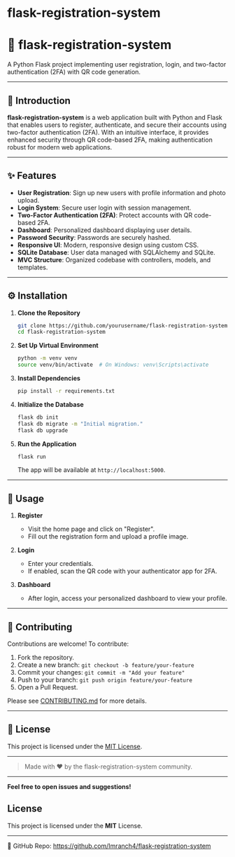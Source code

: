 # flask-registration-system

# 🚀 flask-registration-system

A Python Flask project implementing user registration, login, and two-factor authentication (2FA) with QR code generation.

---

## 📖 Introduction

**flask-registration-system** is a web application built with Python and Flask that enables users to register, authenticate, and secure their accounts using two-factor authentication (2FA). With an intuitive interface, it provides enhanced security through QR code-based 2FA, making authentication robust for modern web applications.

---

## ✨ Features

- **User Registration**: Sign up new users with profile information and photo upload.
- **Login System**: Secure user login with session management.
- **Two-Factor Authentication (2FA)**: Protect accounts with QR code-based 2FA.
- **Dashboard**: Personalized dashboard displaying user details.
- **Password Security**: Passwords are securely hashed.
- **Responsive UI**: Modern, responsive design using custom CSS.
- **SQLite Database**: User data managed with SQLAlchemy and SQLite.
- **MVC Structure**: Organized codebase with controllers, models, and templates.

---

## ⚙️ Installation

1. **Clone the Repository**
    ```bash
    git clone https://github.com/yourusername/flask-registration-system.git
    cd flask-registration-system
    ```

2. **Set Up Virtual Environment**
    ```bash
    python -m venv venv
    source venv/bin/activate  # On Windows: venv\Scripts\activate
    ```

3. **Install Dependencies**
    ```bash
    pip install -r requirements.txt
    ```

4. **Initialize the Database**
    ```bash
    flask db init
    flask db migrate -m "Initial migration."
    flask db upgrade
    ```

5. **Run the Application**
    ```bash
    flask run
    ```
    The app will be available at `http://localhost:5000`.

---

## 📝 Usage

1. **Register**
    - Visit the home page and click on "Register".
    - Fill out the registration form and upload a profile image.

2. **Login**
    - Enter your credentials.
    - If enabled, scan the QR code with your authenticator app for 2FA.

3. **Dashboard**
    - After login, access your personalized dashboard to view your profile.

---

## 🤝 Contributing

Contributions are welcome! To contribute:

1. Fork the repository.
2. Create a new branch: `git checkout -b feature/your-feature`
3. Commit your changes: `git commit -m "Add your feature"`
4. Push to your branch: `git push origin feature/your-feature`
5. Open a Pull Request.

Please see [CONTRIBUTING.md](CONTRIBUTING.md) for more details.

---

## 📄 License

This project is licensed under the [MIT License](LICENSE).

---

> Made with ❤️ by the flask-registration-system community.

---

**Feel free to open issues and suggestions!**

## License
This project is licensed under the **MIT** License.

---
🔗 GitHub Repo: https://github.com/Imranch4/flask-registration-system

